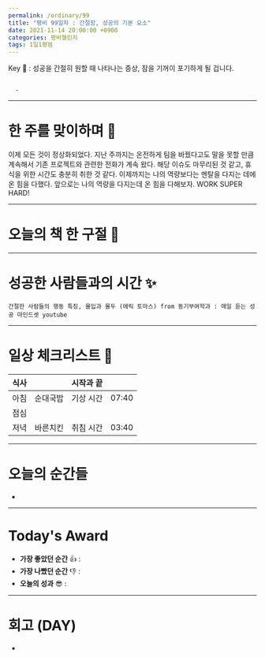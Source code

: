 ```yaml
---
permalink: /ordinary/99
title: "평비 99일차 : 간절함, 성공의 기본 요소"
date: 2021-11-14 20:00:00 +0900
categories: 평비챌린지
tags: 1일1평범
---  
```

Key 🔑 : 성공을 간절히 원할 때 나타나는 증상, 잠을 기꺼이 포기하게 될 겁니다.  
```

  - 
```

---
# 한 주를 맞이하며 🤗
이제 모든 것이 정상화되었다. 지난 주까지는 온전하게 팀을 바꿨다고도 말을 못할 만큼 계속해서 기존 프로젝트와 관련한 전화가 계속 왔다. 해당 이슈도 마무리된 것 같고, 휴식을 위한 시간도 충분히 취한 것 같다. 이제까지는 나의 역량보다는 멘탈을 다지는 데에 온 힘을 다했다. 앞으로는 나의 역량을 다지는데 온 힘을 다해보자. WORK SUPER HARD!  

---
# 오늘의 책 한 구절 📕

---
# 성공한 사람들과의 시간 ✨
`간절한 사람들의 행동 특징, 몰입과 몰두 (에릭 토마스) from 동기부여학과 : 매일 듣는 성공 마인드셋 youtube`  

---
# 일상 체크리스트 📃

| 식사 |  | 시작과 끝 |  |
|:----:|:----:|:----:|:----:|
| 아침 | 순대국밥 | 기상 시간 | 07:40 |
| 점심 |  |  |  |
| 저녁 | 바른치킨 | 취침 시간 | 03:40 |

---
# 오늘의 순간들  
- 

---
# Today's Award
- **가장 좋았던 순간** 👍 :  
- **가장 나빴던 순간** 👎 :  
- **오늘의 성과** 😎 :  

---
# 회고 (DAY)
- 